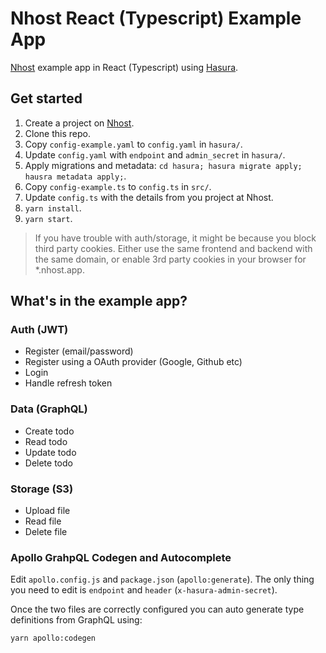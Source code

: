 # Nhost React (Typescript) Example App

[Nhost](https://nhost.io) example app in React (Typescript) using [Hasura](https://hasura.io).

## Get started

1. Create a project on [Nhost](https://nhost.io/register).
2. Clone this repo.
3. Copy `config-example.yaml` to `config.yaml` in `hasura/`.
4. Update `config.yaml` with `endpoint` and `admin_secret` in `hasura/`.
5. Apply migrations and metadata: `cd hasura; hasura migrate apply; hausra metadata apply;`.
6. Copy `config-example.ts` to `config.ts` in `src/`.
7. Update `config.ts` with the details from you project at Nhost.
8. `yarn install`.
9. `yarn start`.

> If you have trouble with auth/storage, it might be because you block third party cookies. Either use the same frontend and backend with the same domain, or enable 3rd party cookies in your browser for \*.nhost.app.

## What's in the example app?

### Auth (JWT)

- Register (email/password)
- Register using a OAuth provider (Google, Github etc)
- Login
- Handle refresh token

### Data (GraphQL)

- Create todo
- Read todo
- Update todo
- Delete todo

### Storage (S3)

- Upload file
- Read file
- Delete file

### Apollo GrahpQL Codegen and Autocomplete

Edit `apollo.config.js` and `package.json` (`apollo:generate`). The only thing you need to edit is `endpoint` and `header` (`x-hasura-admin-secret`).

Once the two files are correctly configured you can auto generate type definitions from GraphQL using:

`yarn apollo:codegen`
